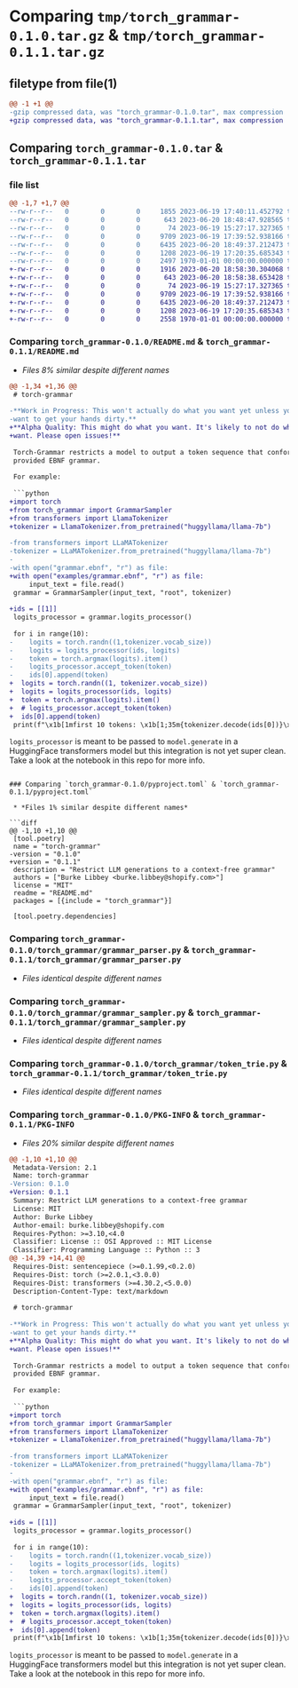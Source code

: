 # Comparing `tmp/torch_grammar-0.1.0.tar.gz` & `tmp/torch_grammar-0.1.1.tar.gz`

## filetype from file(1)

```diff
@@ -1 +1 @@
-gzip compressed data, was "torch_grammar-0.1.0.tar", max compression
+gzip compressed data, was "torch_grammar-0.1.1.tar", max compression
```

## Comparing `torch_grammar-0.1.0.tar` & `torch_grammar-0.1.1.tar`

### file list

```diff
@@ -1,7 +1,7 @@
--rw-r--r--   0        0        0     1855 2023-06-19 17:40:11.452792 torch_grammar-0.1.0/README.md
--rw-r--r--   0        0        0      643 2023-06-20 18:48:47.928565 torch_grammar-0.1.0/pyproject.toml
--rw-r--r--   0        0        0       74 2023-06-19 15:27:17.327365 torch_grammar-0.1.0/torch_grammar/__init__.py
--rw-r--r--   0        0        0     9709 2023-06-19 17:39:52.938166 torch_grammar-0.1.0/torch_grammar/grammar_parser.py
--rw-r--r--   0        0        0     6435 2023-06-20 18:49:37.212473 torch_grammar-0.1.0/torch_grammar/grammar_sampler.py
--rw-r--r--   0        0        0     1208 2023-06-19 17:20:35.685343 torch_grammar-0.1.0/torch_grammar/token_trie.py
--rw-r--r--   0        0        0     2497 1970-01-01 00:00:00.000000 torch_grammar-0.1.0/PKG-INFO
+-rw-r--r--   0        0        0     1916 2023-06-20 18:58:30.304068 torch_grammar-0.1.1/README.md
+-rw-r--r--   0        0        0      643 2023-06-20 18:58:38.653428 torch_grammar-0.1.1/pyproject.toml
+-rw-r--r--   0        0        0       74 2023-06-19 15:27:17.327365 torch_grammar-0.1.1/torch_grammar/__init__.py
+-rw-r--r--   0        0        0     9709 2023-06-19 17:39:52.938166 torch_grammar-0.1.1/torch_grammar/grammar_parser.py
+-rw-r--r--   0        0        0     6435 2023-06-20 18:49:37.212473 torch_grammar-0.1.1/torch_grammar/grammar_sampler.py
+-rw-r--r--   0        0        0     1208 2023-06-19 17:20:35.685343 torch_grammar-0.1.1/torch_grammar/token_trie.py
+-rw-r--r--   0        0        0     2558 1970-01-01 00:00:00.000000 torch_grammar-0.1.1/PKG-INFO
```

### Comparing `torch_grammar-0.1.0/README.md` & `torch_grammar-0.1.1/README.md`

 * *Files 8% similar despite different names*

```diff
@@ -1,34 +1,36 @@
 # torch-grammar
 
-**Work in Progress: This won't actually do what you want yet unless you really
-want to get your hands dirty.**
+**Alpha Quality: This might do what you want. It's likely to not do what you
+want. Please open issues!**
 
 Torch-Grammar restricts a model to output a token sequence that conforms to a
 provided EBNF grammar.
 
 For example:
 
 ```python
+import torch
+from torch_grammar import GrammarSampler
+from transformers import LlamaTokenizer
+tokenizer = LlamaTokenizer.from_pretrained("huggyllama/llama-7b")
 
-from transformers import LLaMATokenizer
-tokenizer = LLaMATokenizer.from_pretrained("huggyllama/llama-7b")
-
-with open("grammar.ebnf", "r") as file:
+with open("examples/grammar.ebnf", "r") as file:
     input_text = file.read()
 grammar = GrammarSampler(input_text, "root", tokenizer)
 
+ids = [[1]]
 logits_processor = grammar.logits_processor()
 
 for i in range(10):
-    logits = torch.randn((1,tokenizer.vocab_size))
-    logits = logits_processor(ids, logits)
-    token = torch.argmax(logits).item()
-    logits_processor.accept_token(token)
-    ids[0].append(token)
+  logits = torch.randn((1, tokenizer.vocab_size))
+  logits = logits_processor(ids, logits)
+  token = torch.argmax(logits).item()
+  # logits_processor.accept_token(token)
+  ids[0].append(token)
 print(f"\x1b[1mfirst 10 tokens: \x1b[1;35m{tokenizer.decode(ids[0])}\x1b[0m")
 ```
 
 `logits_processor` is meant to be passed to `model.generate` in a HuggingFace
 transformers model but this integration is not yet super clean. Take a look at
 the notebook in this repo for more info.
```

### Comparing `torch_grammar-0.1.0/pyproject.toml` & `torch_grammar-0.1.1/pyproject.toml`

 * *Files 1% similar despite different names*

```diff
@@ -1,10 +1,10 @@
 [tool.poetry]
 name = "torch-grammar"
-version = "0.1.0"
+version = "0.1.1"
 description = "Restrict LLM generations to a context-free grammar"
 authors = ["Burke Libbey <burke.libbey@shopify.com>"]
 license = "MIT"
 readme = "README.md"
 packages = [{include = "torch_grammar"}]
 
 [tool.poetry.dependencies]
```

### Comparing `torch_grammar-0.1.0/torch_grammar/grammar_parser.py` & `torch_grammar-0.1.1/torch_grammar/grammar_parser.py`

 * *Files identical despite different names*

### Comparing `torch_grammar-0.1.0/torch_grammar/grammar_sampler.py` & `torch_grammar-0.1.1/torch_grammar/grammar_sampler.py`

 * *Files identical despite different names*

### Comparing `torch_grammar-0.1.0/torch_grammar/token_trie.py` & `torch_grammar-0.1.1/torch_grammar/token_trie.py`

 * *Files identical despite different names*

### Comparing `torch_grammar-0.1.0/PKG-INFO` & `torch_grammar-0.1.1/PKG-INFO`

 * *Files 20% similar despite different names*

```diff
@@ -1,10 +1,10 @@
 Metadata-Version: 2.1
 Name: torch-grammar
-Version: 0.1.0
+Version: 0.1.1
 Summary: Restrict LLM generations to a context-free grammar
 License: MIT
 Author: Burke Libbey
 Author-email: burke.libbey@shopify.com
 Requires-Python: >=3.10,<4.0
 Classifier: License :: OSI Approved :: MIT License
 Classifier: Programming Language :: Python :: 3
@@ -14,39 +14,41 @@
 Requires-Dist: sentencepiece (>=0.1.99,<0.2.0)
 Requires-Dist: torch (>=2.0.1,<3.0.0)
 Requires-Dist: transformers (>=4.30.2,<5.0.0)
 Description-Content-Type: text/markdown
 
 # torch-grammar
 
-**Work in Progress: This won't actually do what you want yet unless you really
-want to get your hands dirty.**
+**Alpha Quality: This might do what you want. It's likely to not do what you
+want. Please open issues!**
 
 Torch-Grammar restricts a model to output a token sequence that conforms to a
 provided EBNF grammar.
 
 For example:
 
 ```python
+import torch
+from torch_grammar import GrammarSampler
+from transformers import LlamaTokenizer
+tokenizer = LlamaTokenizer.from_pretrained("huggyllama/llama-7b")
 
-from transformers import LLaMATokenizer
-tokenizer = LLaMATokenizer.from_pretrained("huggyllama/llama-7b")
-
-with open("grammar.ebnf", "r") as file:
+with open("examples/grammar.ebnf", "r") as file:
     input_text = file.read()
 grammar = GrammarSampler(input_text, "root", tokenizer)
 
+ids = [[1]]
 logits_processor = grammar.logits_processor()
 
 for i in range(10):
-    logits = torch.randn((1,tokenizer.vocab_size))
-    logits = logits_processor(ids, logits)
-    token = torch.argmax(logits).item()
-    logits_processor.accept_token(token)
-    ids[0].append(token)
+  logits = torch.randn((1, tokenizer.vocab_size))
+  logits = logits_processor(ids, logits)
+  token = torch.argmax(logits).item()
+  # logits_processor.accept_token(token)
+  ids[0].append(token)
 print(f"\x1b[1mfirst 10 tokens: \x1b[1;35m{tokenizer.decode(ids[0])}\x1b[0m")
 ```
 
 `logits_processor` is meant to be passed to `model.generate` in a HuggingFace
 transformers model but this integration is not yet super clean. Take a look at
 the notebook in this repo for more info.
```

